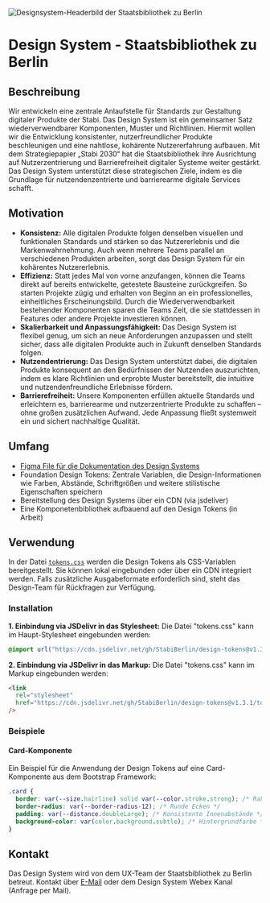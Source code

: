 ![Designsystem-Headerbild der Staatsbibliothek zu Berlin](https://github.com/user-attachments/assets/ce6e2174-d243-42ce-879c-6c31592a4c9a)

# Design System - Staatsbibliothek zu Berlin

## Beschreibung

Wir entwickeln eine zentrale Anlaufstelle für Standards zur Gestaltung digitaler Produkte der Stabi.
Das Design System ist ein gemeinsamer Satz wiederverwendbarer Komponenten, Muster und Richtlinien. Hiermit wollen wir die Entwicklung konsistenter, nutzerfreundlicher Produkte beschleunigen und eine nahtlose, kohärente Nutzererfahrung aufbauen. Mit dem Strategiepapier „Stabi 2030“ hat die Staatsbibliothek ihre Ausrichtung auf Nutzerzentrierung und Barrierefreiheit digitaler Systeme weiter gestärkt. Das Design System unterstützt diese strategischen Ziele, indem es die Grundlage für nutzendenzentrierte und barrierearme digitale Services schafft.

## Motivation

- **Konsistenz:** Alle digitalen Produkte folgen denselben visuellen und funktionalen Standards und stärken so das Nutzererlebnis und die Markenwahrnehmung. Auch wenn mehrere Teams parallel an verschiedenen Produkten arbeiten, sorgt das Design System für ein kohärentes Nutzererlebnis.
- **Effizienz:** Statt jedes Mal von vorne anzufangen, können die Teams direkt auf bereits entwickelte, getestete Bausteine zurückgreifen. So starten Projekte zügig und erhalten von Beginn an ein professionelles, einheitliches Erscheinungsbild. Durch die Wiederverwendbarkeit bestehender Komponenten sparen die Teams Zeit, die sie stattdessen in Features oder andere Projekte investieren können.
- **Skalierbarkeit und Anpassungsfähigkeit:** Das Design System ist flexibel genug, um sich an neue Anforderungen anzupassen und stellt sicher, dass alle digitalen Produkte auch in Zukunft denselben Standards folgen.
- **Nutzendentrierung:** Das Design System unterstützt dabei, die digitalen Produkte konsequent an den Bedürfnissen der Nutzenden auszurichten, indem es klare Richtlinien und erprobte Muster bereitstellt, die intuitive und nutzendenfreundliche Erlebnisse fördern.
- **Barrierefreiheit:** Unsere Komponenten erfüllen aktuelle Standards und erleichtern es, barrierearme und nutzerzentrierte Produkte zu schaffen – ohne großen zusätzlichen Aufwand. Jede Anpassung fließt systemweit ein und sichert nachhaltige Qualität.

## Umfang

- [Figma File für die Dokumentation des Design Systems](https://www.figma.com/design/5Ribk1gHzE5UFiAPnyWv9n/DESIGN-SYSTEM?node-id=1039-9&t=LgZXIeiM8r03UBps-1)
- Foundation Design Tokens: Zentrale Variablen, die Design-Informationen wie Farben, Abstände, Schriftgrößen und weitere stilistische Eigenschaften speichern
- Bereitstellung des Design Systems über ein CDN (via jsdeliver)
- Eine Komponetenbibliothek aufbauend auf den Design Tokens (in Arbeit)

## Verwendung

In der Datei [`tokens.css`](tokens.css) werden die Design Tokens als CSS-Variablen bereitgestellt.
Sie können lokal eingebunden oder über ein CDN integriert werden. Falls zusätzliche Ausgabeformate erforderlich sind, steht das Design-Team für Rückfragen zur Verfügung.

### Installation

**1. Einbindung via JSDelivr in das Stylesheet:** Die Datei "tokens.css" kann im Haupt-Stylesheet eingebunden werden:

```css
@import url("https://cdn.jsdelivr.net/gh/StabiBerlin/design-tokens@v1.3.1/tokens.css");
```

**2. Einbindung via JSDelivr in das Markup:** Die Datei "tokens.css" kann im Markup eingebunden werden:

```html
<link
  rel="stylesheet"
  href="https://cdn.jsdelivr.net/gh/StabiBerlin/design-tokens@v1.3.1/tokens.css"
/>
```

### Beispiele

#### Card-Komponente

Ein Beispiel für die Anwendung der Design Tokens auf eine Card-Komponente aus dem Bootstrap Framework:

```css
.card {
  border: var(--size.hairline) solid var(--color.stroke.strong); /* Rahmenfarbe */
  border-radius: var(--border-radius-12); /* Runde Ecken */
  padding: var(--distance.doubleLarge); /* Konsistente Innenabstände */
  background-color: var(color.background.subtle); /* Hintergrundfarbe */
}
```

## Kontakt

Das Design System wird von dem UX-Team der Staatsbibliothek zu Berlin betreut.
Kontakt über <a href="mailto:informationsdesign@sbb.spk-berlin.de">E-Mail</a> oder dem Design System Webex Kanal (Anfrage per Mail).
